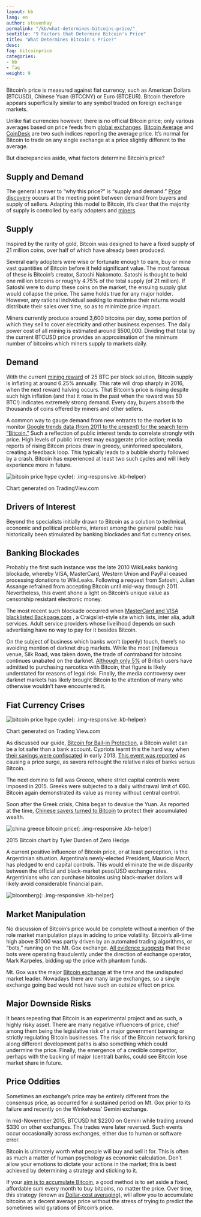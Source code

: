 ```yaml
---
layout: kb
lang: en
author: stevenhay
permalink: "/kb/what-determines-bitcoins-price/"
seotitle: "9 Factors that Determine Bitcoin's Price"
title: "What Determines Bitcoin's Price?"
desc: 
faq: bitcoinprice
categories: 
- kb
- faq
weight: 9
---
```

Bitcoin’s price is measured against fiat currency, such as American Dollars (BTCUSD), Chinese Yuan (BTCCNY) or Euro (BTCEUR). Bitcoin therefore appears superficially similar to any symbol traded on foreign exchange markets. 

Unlike fiat currencies however, there is no official Bitcoin price; only various averages based on price feeds from [global exchanges](/exchanges/). [Bitcoin Average](https://bitcoinaverage.com/explain) and [CoinDesk](http://www.coindesk.com/price/) are two such indices reporting the average price. It’s normal for Bitcoin to trade on any single exchange at a price slightly different to the average.

But discrepancies aside, what factors determine Bitcoin’s price?

## Supply and Demand

The general answer to “why this price?” is “supply and demand.” [Price discovery](http://www.investopedia.com/terms/p/pricediscovery.asp) occurs at the meeting point between demand from buyers and supply of sellers. Adapting this model to Bitcoin, it’s clear that the majority of supply is controlled by early adopters and [miners](/kb/what-is-bitcoin-mining/).

## Supply

Inspired by the rarity of gold, Bitcoin was designed to have a fixed supply of 21 million coins, over half of which have already been produced.

Several early adopters were wise or fortunate enough to earn, buy or mine vast quantities of Bitcoin before it held significant value. The most famous of these is Bitcoin’s creator, Satoshi Nakomoto. Satoshi is thought to hold one million bitcoins or roughly 4.75% of the total supply (of 21 million). If Satoshi were to dump these coins on the market, the ensuing supply glut would collapse the price. The same holds true for any major holder. However, any rational individual seeking to maximise their returns would distribute their sales over time, so as to minimize price impact.

Miners currently produce around 3,600 bitcoins per day, some portion of which they sell to cover electricity and other business expenses. The daily power cost of all mining is estimated around $500,000. Dividing that total by the current BTCUSD price provides an approximation of the minimum number of bitcoins which miners supply to markets daily.

## Demand

With the current [mining reward](https://en.bitcoin.it/wiki/Mining#Reward) of 25 BTC per block solution, Bitcoin supply is inflating at around 6.25% annually. This rate will drop sharply in 2016, when the next reward halving occurs. That Bitcoin’s price is rising despite such high inflation (and that it rose in the past when the reward was 50 BTC!) indicates extremely strong demand. Every day, buyers absorb the thousands of coins offered by miners and other sellers.

A common way to gauge demand from new entrants to the market is to monitor [Google trends data (from 2011 to the present) for the search term “Bitcoin.”](https://www.google.com/trends/explore#q=bitcoin&date=1%2F2011%2049m&cmpt=q&tz=Etc%2FGMT-2) Such a reflection of public interest tends to correlate strongly with price. High levels of public interest may exaggerate price action; media reports of rising Bitcoin prices draw in greedy, uninformed speculators, creating a feedback loop. This typically leads to a bubble shortly followed by a crash. Bitcoin has experienced at least two such cycles and will likely experience more in future.

![bitcoin price hype cycle][2]{: .img-responsive .kb-helper}

<div class="caption-kb">Chart generated on TradingView.com</div>

## Drivers of Interest

Beyond the specialists initially drawn to Bitcoin as a solution to technical, economic and political problems, interest among the general public has historically been stimulated by banking blockades and fiat currency crises.

## Banking Blockades

Probably the first such instance was the late 2010 WikiLeaks banking blockade, whereby VISA, MasterCard, Western Union and PayPal ceased processing donations to WikiLeaks. Following a request from Satoshi, Julian Assange refrained from accepting Bitcoin until mid-way through 2011. Nevertheless, this event shone a light on Bitcoin’s unique value as censorship resistant electronic money.

The most recent such blockade occurred when [MasterCard and VISA blacklisted Backpage.com](https://www.eff.org/deeplinks/2015/07/caving-government-pressure-visa-and-mastercard-shut-down-payments-backpagecom) , a Craigslist-style site which lists, inter alia, adult services. Adult service providers whose livelihood depends on such advertising have no way to pay for it besides Bitcoin.

On the subject of business which banks won’t (openly) touch, there’s no avoiding mention of darknet drug markets. While the most (in)famous venue, Silk Road, was taken down, the trade of contraband for bitcoins continues unabated on the darknet. [Although only 5%](http://www.telegraph.co.uk/technology/news/10728809/One-in-twenty-have-bought-illegal-drugs-with-Bitcoin.html) of British users have admitted to purchasing narcotics with Bitcoin, that figure is likely understated for reasons of legal risk. Finally, the media controversy over darknet markets has likely brought Bitcoin to the attention of many who otherwise wouldn’t have encountered it.

## Fiat Currency Crises

![bitcoin price hype cycle][1]{: .img-responsive .kb-helper}

<div class="caption-kb">Chart generated on Trading View.com</div>

As discussed our guide, [Bitcoin for Bail-in Protection](/kb/bail-in-protection-bitcoin/), a Bitcoin wallet can be a lot safer than a bank account. Cypriots learnt this the hard way when [their savings were confiscated](http://www.forbes.com/sites/nathanlewis/2013/05/03/the-cyprus-bank-bail-in-is-another-crony-bankster-scam/) in early 2013. [This event was reported](http://money.cnn.com/2013/03/28/investing/bitcoin-cyprus/index.html) as causing a price surge, as savers rethought the relative risks of banks versus Bitcoin.

The next domino to fall was Greece, where strict capital controls were imposed in 2015. Greeks were subjected to a daily withdrawal limit of €60. Bitcoin again demonstrated its value as money without central control.

Soon after the Greek crisis, China began to devalue the Yuan. As reported at the time, [Chinese savers turned to Bitcoin](http://www.zerohedge.com/news/2015-11-02/bitcoin-more-doubles-2015-lows-chinese-ignore-easing-capital-controls) to protect their accumulated wealth. 

![china greece bitcoin price][3]{: .img-responsive .kb-helper}

<div class="caption-kb">2015 Bitcoin chart by Tyler Durden of Zero Hedge.</div>

A current positive influencer of Bitcoin price, or at least perception, is the Argentinian situation. Argentina’s newly-elected President, Mauricio Macri, has pledged to end capital controls. This would eliminate the wide disparity between the official and black-market peso/USD exchange rates. Argentinians who can purchase bitcoins using black-market dollars will likely avoid considerable financial pain. 

![bloomberg][4]{: .img-responsive .kb-helper}

## Market Manipulation

No discussion of Bitcoin’s price would be complete without a mention of the role market manipulation plays in adding to price volatility. Bitcoin’s all-time high above $1000 was partly driven by an automated trading algorithms, or “bots,” running on the Mt. Gox exchange. [All evidence suggests](http://www.theguardian.com/technology/2014/may/29/bitcoin-bots-bought-millions-in-the-last-days-of-mt-gox) that these bots were operating fraudulently under the direction of exchange operator, Mark Karpeles, bidding up the price with phantom funds.

Mt. Gox was the major [Bitcoin exchange](/exchanges/) at the time and the undisputed market leader. Nowadays there are many large exchanges, so a single exchange going bad would not have such an outsize effect on price.

## Major Downside Risks

It bears repeating that Bitcoin is an experimental project and as such, a highly risky asset. There are many negative influencers of price, chief among them being the legislative risk of a major government banning or strictly regulating Bitcoin businesses. The risk of the Bitcoin network forking along different development paths is also something which could undermine the price. Finally, the emergence of a credible competitor, perhaps with the backing of major (central) banks, could see Bitcoin lose market share in future.

## Price Oddities

Sometimes an exchange’s price may be entirely different from the consensus price, as occurred for a sustained period on Mt. Gox prior to its failure and recently on the Winkelvoss’ Gemini exchange.

In mid-Novermber 2015, BTCUSD hit $2200 on Gemini while trading around $330 on other exchanges. The trades were later reversed. Such events occur occasionally across exchanges, either due to human or software error.

Bitcoin is ultimately worth what people will buy and sell it for. This is often as much a matter of human psychology as economic calculation. Don’t allow your emotions to dictate your actions in the market; this is best achieved by determining a strategy and sticking to it. 

If your [aim is to accumulate Bitcoin](/kb/investing-in-bitcoin/), a good method is to set aside a fixed, affordable sum every month to buy bitcoins, no matter the price. Over time, this strategy (known as [Dollar-cost averaging](http://www.investopedia.com/terms/d/dollarcostaveraging.asp)), will allow you to accumulate bitcoins at a decent average price without the stress of trying to predict the sometimes wild gyrations of Bitcoin’s price.


[1]: /img/kb/cyprus.png
[2]: /img/kb/hypecycle.png
[3]: /img/kb/zeroh.png
[4]: /img/kb/bloomberg.png
